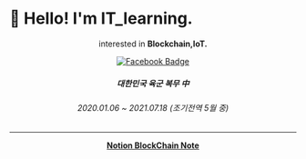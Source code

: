 # :wave: Hello! I'm IT_learning. 
<div align=center>
  
 

  
  interested in **Blockchain,IoT.**
  
  [![Facebook Badge](https://img.shields.io/badge/facebook-1877f2?style=flat-square&logo=facebook&logoColor=white&link=https://www.facebook.com/ITIBY)](https://www.facebook.com/ITIBY)
  

  ##### 대한민국 육군 복무 中
  ###### 2020.01.06 ~ 2021.07.18 (조기전역 5월 중)
  ****
  **[Notion BlockChain Note](https://www.notion.so/BlockChain-Project-93caff8955794e4aa48fdad791a80b1a)**
  </div>

